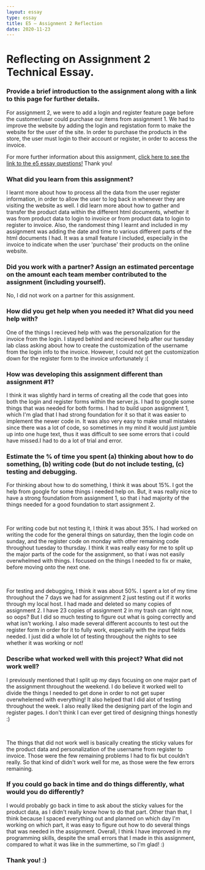 ```yaml
---
layout: essay
type: essay
title: E5 – Assignment 2 Reflection
date: 2020-11-23
---
```

<h1>Reflecting on Assignment 2 Technical Essay.</h1>
<h3>Provide a brief introduction to the assignment along with a link to this page for further details. </h3>
<p>For assignment 2, we were to add a login and register feature page before the customer/user could purchase our items from assignment 1. We had to improve the website by adding the login and registation form to make the website for the user of the site. In order to purchase the products in the store, the user must login to their account or register, in order to access the invoice.</p>

<p>For more further information about this assignment, <a href="https://dport96.github.io/ITM352/morea/150.Assignment2/experience-Assignment2_retrospective.html">click here to see the link to the e5 essay questions!</a> Thank you!</p>

<h3>What did you learn from this assignment?</h3>
<p>I learnt more about how to process all the data from the user register information, in order to allow the user to log back in whenever they are visiting the website as well. I did learn more about how to gather and transfer the product data within the different html documents, whether it was from product data to login to invoice or from product data to login to register to invoice. Also, the randomest thing I learnt and included in my assignment was adding the date and time to various different parts of the html documents I had. It was a small feature I included, especially in the invoice to indicate when the user 'purchase' their products on the online website.</p>

<h3>Did you work with a partner? Assign an estimated percentage on the amount each team member contributed to the assignment (including yourself).</h3>
<p>No, I did not work on a partner for this assignment.</p>

<h3>How did you get help when you needed it? What did you need help with?</h3>
<p>One of the things I recieved help with was the personalization for the invoice from the login. I stayed behind and recieved help after our tuesday lab class asking about how to create the customization of the username from the login info to the invoice. However, I could not get the customization down for the register form to the invoice unfortunately :(</p>

<h3>How was developing this assignment different than assignment #1?</h3>
<p>I think it was slightly hard in terms of creating all the code that goes into both the login and register forms within the server.js. I had to google some things that was needed for both forms. I had to build upon assignment 1, which I'm glad that I had strong foundation for it so that it was easier to implement the newer code in. It was also very easy to make small mistakes since there was a lot of code, so sometimes in my mind it would just jumble up into one huge text, thus it was difficult to see some errors that i could have missed.I had to do a lot of trial and error.</p>

<h3>Estimate the % of time you spent (a) thinking about how to do something, (b) writing code (but do not include testing, (c) testing and debugging.</h3>
<p>For thinking about how to do something, I think it was about 15%. I got the help from google for some things i needed help on. But, it was really nice to have a strong foundation from assignment 1, so that i had majority of the things needed for a good foundation to start assignment 2.</p>
<br>
<p>For writing code but not testing it, I think it was about 35%. I had worked on writing the code for the general things on saturday, then the login code on sunday, and the register code on monday with other remaining code throughout tuesday to thursday. I think it was really easy for me to split up the major parts of the code for the assignment, so that i was not easily overwhelmed with things. I focused on the things I needed to fix or make, before moving onto the next one.</p>
<br>
<p>For testing and debugging, I think it was about 50%. I spent a lot of my time throughout the 7 days we had for assignment 2 just testing out if it works through my local host. I had made and deleted so many copies of assignment 2. I have 23 copies of assignment 2 in my trash can right now, so oops? But I did so much testing to figure out what is going correctly and what isn't working. I also made several different accounts to test out the register form in order for it to fully work, especially with the input fields needed. I just did a whole lot of testing throughout the nights to see whether it was working or not!</p>

<h3>Describe what worked well with this project? What did not work well?</h3>
<p>I previously mentioned that I split up my days focusing on one major part of the assignment throughout the weekend. I do believe it worked well to divide the things I needed to get done in order to not get super overwhelemed with everything! It also helped that I did alot of testing throughout the week. I also really liked the designing part of the login and register pages. I don't think I can ever get tired of designing things honestly :) </p>
<br>
<p>The things that did not work well is basically creating the sticky values for the product data and personalization of the username from register to invoice. Those were the few remaining problems I had to fix but couldn't really. So that kind of didn't work well for me, as those were the few errors remaining.</p>

<h3>If you could go back in time and do things differently, what would you do differently?</h3>
<p>I would probably go back in time to ask about the sticky values for the product data, as I didn't really know how to do that part. Other than that, I think because I spaced everything out and planned on which day I'm working on which part, it was easy to figure out how to do several things that was needed in the assignment. Overall, I think I have improved in my programming skills, despite the small errors that I made in this assignment, compared to what it was like in the summertime, so I'm glad! :) </p>

<h3>Thank you! :) </h3>
